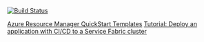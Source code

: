 [![Build Status](https://dev.azure.com/mtkorg/oss-projects/_apis/build/status/MaximTkachenko.orchestration-samples%20(1)?branchName=master)](https://dev.azure.com/mtkorg/oss-projects/_build/latest?definitionId=10&branchName=master)

[Azure Resource Manager QuickStart Templates](https://github.com/Azure/azure-quickstart-templates)
[Tutorial: Deploy an application with CI/CD to a Service Fabric cluster](https://docs.microsoft.com/en-us/azure/service-fabric/service-fabric-tutorial-deploy-app-with-cicd-vsts)